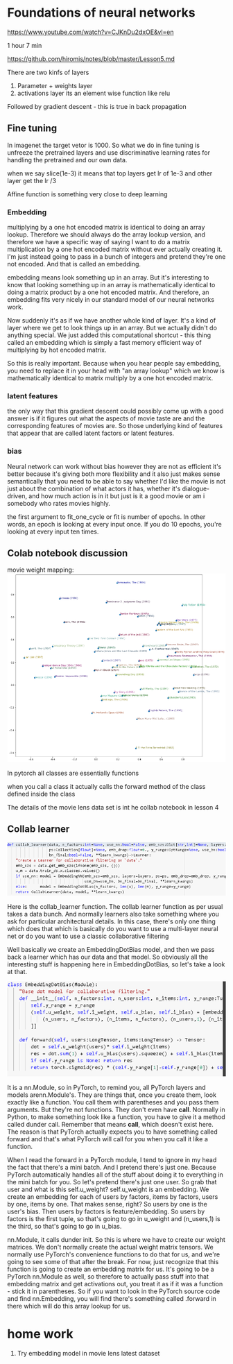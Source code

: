 # Foundations of neural networks
https://www.youtube.com/watch?v=CJKnDu2dxOE&vl=en

1 hour 7 min

https://github.com/hiromis/notes/blob/master/Lesson5.md


There are two kinfs of layers

1. Parameter + weights layer
2. activations layer
its an element wise function like relu

Followed by gradient descent - this is true in back propagation

## Fine tuning

In imagenet the target vetor is 1000. 
So what we do in fine tuning is unfreeze the pretrained layers and use discriminative learning rates for handling the pretrained and our own data.

when we say slice(1e-3) it means that top layers get lr of 1e-3 and other layer get the lr /3

Affine function is something very close to deep learning

### Embedding

multiplying by a one hot encoded matrix is identical to doing an array lookup. Therefore we should always do the array lookup version, and therefore we have a specific way of saying I want to do a matrix multiplication by a one hot encoded matrix without ever actually creating it. I'm just instead going to pass in a bunch of integers and pretend they're one not encoded. And that is called an embedding.

 embedding means look something up in an array. But it's interesting to know that looking something up in an array is mathematically identical to doing a matrix product by a one hot encoded matrix. And therefore, an embedding fits very nicely in our standard model of our neural networks work.

Now suddenly it's as if we have another whole kind of layer. It's a kind of layer where we get to look things up in an array. But we actually didn't do anything special. We just added this computational shortcut - this thing called an embedding which is simply a fast memory efficient way of multiplying by hot encoded matrix.

So this is really important. Because when you hear people say embedding, you need to replace it in your head with "an array lookup" which we know is mathematically identical to matrix multiply by a one hot encoded matrix.

### latent features
 the only way that this gradient descent could possibly come up with a good answer is if it figures out what the aspects of movie taste are and the corresponding features of movies are. So those underlying kind of features that appear that are called latent factors or latent features. 

### bias
Neural network can work without bias however they are not as efficient
 it's better because it's giving both more flexibility and it also just makes sense semantically that you need to be able to say whether I'd like the movie is not just about the combination of what actors it has, whether it's dialogue-driven, and how much action is in it but just is it a good movie or am i somebody who rates movies highly.

 the first argument to fit_one_cycle or fit is number of epochs. In other words, an epoch is looking at every input once. If you do 10 epochs, you're looking at every input ten times.

## Colab notebook discussion

movie weight mapping:
![](collab.png)

In pytorch all classes are essentially functions

when you call a class it actually calls the forward method of the class defined inside the class

The details of the movie lens data set is int he collab notebook in lesson 4

## Collab learner 

![](collab_learner.png)

Here is the collab_learner function. The collab learner function as per usual takes a data bunch. And normally learners also take something where you ask for particular architectural details. In this case, there's only one thing which does that which is basically do you want to use a multi-layer neural net or do you want to use a classic collaborative filtering


Well basically we create an EmbeddingDotBias model, and then we pass back a learner which has our data and that model. So obviously all the interesting stuff is happening here in EmbeddingDotBias, so let's take a look at that.

![](embedding_nn.png)

 It is a nn.Module, so in PyTorch, to remind you, all PyTorch layers and models arenn.Module's. They are things that, once you create them, look exactly like a function. You call them with parentheses and you pass them arguments. But they're not functions. They don't even have __call__. Normally in Python, to make something look like a function, you have to give it a method called dunder call. Remember that means __call__, which doesn't exist here. The reason is that PyTorch actually expects you to have something called forward and that's what PyTorch will call for you when you call it like a function.

 When I read the forward in a PyTorch module, I tend to ignore in my head the fact that there's a mini batch. And I pretend there's just one. Because PyTorch automatically handles all of the stuff about doing it to everything in the mini batch for you. So let's pretend there's just one user. So grab that user and what is this self.u_weight? self.u_weight is an embedding. We create an embedding for each of users by factors, items by factors, users by one, items by one. That makes sense, right? So users by one is the user's bias. Then users by factors is feature/embedding. So users by factors is the first tuple, so that's going to go in u_weight and (n_users,1) is the third, so that's going to go in u_bias.

 nn.Module, it calls dunder init. So this is where we have to create our weight matrices. We don't normally create the actual weight matrix tensors. We normally use PyTorch's convenience functions to do that for us, and we're going to see some of that after the break. For now, just recognize that this function is going to create an embedding matrix for us. It's going to be a PyTorch nn.Module as well, so therefore to actually pass stuff into that embedding matrix and get activations out, you treat it as if it was a function - stick it in parentheses. So if you want to look in the PyTorch source code and find nn.Embedding, you will find there's something called .forward in there which will do this array lookup for us.

# home work

1. Try embedding model in movie lens latest dataset